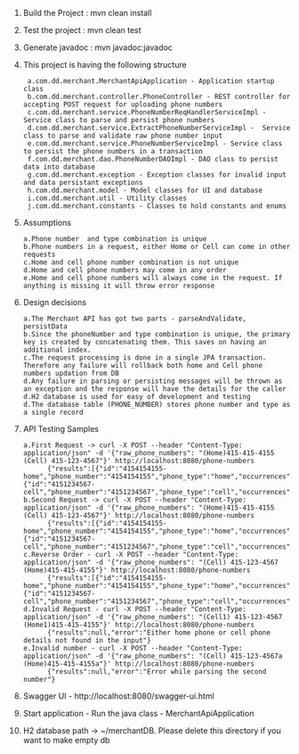 1. Build the Project : mvn clean install
2. Test the project : mvn clean test
3. Generate javadoc : mvn javadoc:javadoc
4. This project is having the following structure
		
        a.com.dd.merchant.MerchantApiApplication - Application startup class
        b.com.dd.merchant.controller.PhoneController - REST controller for accepting POST request for uploading phone numbers
        c.com.dd.merchant.service.PhoneNumberReqHandlerServiceImpl - Service class to parse and persist phone numbers
        d.com.dd.merchant.service.ExtractPhoneNumberServiceImpl -  Service class to parse and validate raw phone number input																
        e.com.dd.merchant.service.PhoneNumberServiceImpl - Service class to persist the phone numbers in a transaction															
        f.com.dd.merchant.dao.PhoneNumberDAOImpl - DAO class to persist data into database																
        g.com.dd.merchant.exception - Exception classes for invalid input and data persistant exceptions
        h.com.dd.merchant.model - Model classes for UI and database
        i.com.dd.merchant.util - Utility classes
        j.com.dd.merchant.constants - Classes to hold constants and enums

5. Assumptions

       a.Phone number  and type combination is unique
       b.Phone numbers in a request, either Home or Cell can come in other requests
       c.Home and cell phone number combination is not unique
       d.Home and cell phone numbers may come in any order
       e.Home and cell phone numbers will always come in the request. If anything is missing it will throw error response

6. Design decisions

       a.The Merchant API has got two parts - parseAndValidate, persistData
       b.Since the phoneNumber and type combination is unique, the primary key is created by concatenating them. This saves on having an additional index.
       c.The request processing is done in a single JPA transaction. Therefore any failure will rollback both home and Cell phone numbers updation from DB
       d.Any failure in parsing or persisting messages will be thrown as an exception and the response will have the details for the caller
       d.H2 database is used for easy of development and testing
       d.The database table (PHONE_NUMBER) stores phone number and type as a single record

7. API Testing Samples

       a.First Request -> curl -X POST --header "Content-Type: application/json" -d '{"raw_phone_numbers": "(Home)415-415-4155 (Cell) 415-123-4567"}' http://localhost:8080/phone-numbers
             {"results":[{"id":"4154154155-home","phone_number":"4154154155","phone_type":"home","occurrences":1},{"id":"4151234567-cell","phone_number":"4151234567","phone_type":"cell","occurrences":1}]}
       b.Second Request -> curl -X POST --header "Content-Type: application/json" -d '{"raw_phone_numbers": "(Home)415-415-4155 (Cell) 415-123-4567"}' http://localhost:8080/phone-numbers
             {"results":[{"id":"4154154155-home","phone_number":"4154154155","phone_type":"home","occurrences":2},{"id":"4151234567-cell","phone_number":"4151234567","phone_type":"cell","occurrences":2}]}
       c.Reverse Order - curl -X POST --header "Content-Type: application/json" -d '{"raw_phone_numbers": "(Cell) 415-123-4567 (Home)415-415-4155"}' http://localhost:8080/phone-numbers
             {"results":[{"id":"4154154155-home","phone_number":"4154154155","phone_type":"home","occurrences":3},{"id":"4151234567-cell","phone_number":"4151234567","phone_type":"cell","occurrences":3}]}
       d.Invalid Request - curl -X POST --header "Content-Type: application/json" -d '{"raw_phone_numbers": "(Cell1) 415-123-4567 (Home1)415-415-4155"}' http://localhost:8080/phone-numbers
             {"results":null,"error":"Either home phone or cell phone details not found in the input"}
       e.Invalid number - curl -X POST --header "Content-Type: application/json" -d '{"raw_phone_numbers": "(Cell) 415-123-4567a (Home)415-415-4155a"}' http://localhost:8080/phone-numbers
             {"results":null,"error":"Error while parsing the second number"}
8. Swagger UI - http://localhost:8080/swagger-ui.html
9. Start application - Run the java class - MerchantApiApplication
10. H2 database path -> ~/merchantDB. Please delete this directory if you want to make empty db
